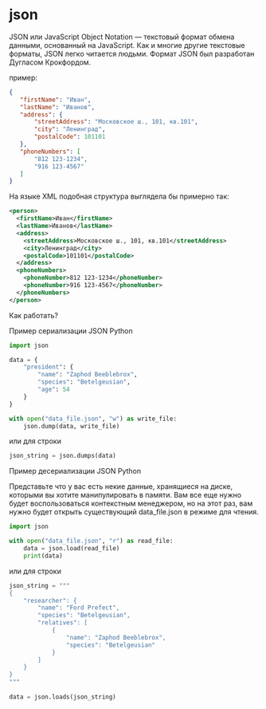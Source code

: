 # json
JSON или JavaScript Object Notation — текстовый формат обмена данными, основанный на JavaScript. Как и многие другие текстовые форматы, JSON легко читается людьми. Формат JSON был разработан Дугласом Крокфордом.

пример:
~~~json
{
   "firstName": "Иван",
   "lastName": "Иванов",
   "address": {
       "streetAddress": "Московское ш., 101, кв.101",
       "city": "Ленинград",
       "postalCode": 101101
   },
   "phoneNumbers": [
       "812 123-1234",
       "916 123-4567"
   ]
}
~~~

На языке XML подобная структура выглядела бы примерно так:
~~~xml
<person>
  <firstName>Иван</firstName>
  <lastName>Иванов</lastName>
  <address>
    <streetAddress>Московское ш., 101, кв.101</streetAddress>
    <city>Ленинград</city>
    <postalCode>101101</postalCode>
  </address>
  <phoneNumbers>
    <phoneNumber>812 123-1234</phoneNumber>
    <phoneNumber>916 123-4567</phoneNumber>
  </phoneNumbers>
</person>
~~~

Как работать?

Пример сериализации JSON Python

~~~python
import json

data = {
    "president": {
        "name": "Zaphod Beeblebrox",
        "species": "Betelgeusian",
        "age": 54
    }
}

with open("data_file.json", "w") as write_file:
    json.dump(data, write_file)
~~~
или для строки
~~~python
json_string = json.dumps(data)
~~~

Пример десериализации JSON Python

Представьте что у вас есть некие данные, хранящиеся на диске, которыми вы хотите манипулировать в памяти. Вам все еще нужно будет воспользоваться контекстным менеджером, но на этот раз, вам нужно будет открыть существующий data_file.json в режиме для чтения.

~~~python
import json

with open("data_file.json", "r") as read_file:
    data = json.load(read_file)
    print(data)
~~~
или для строки
~~~python
json_string = """
{
    "researcher": {
        "name": "Ford Prefect",
        "species": "Betelgeusian",
        "relatives": [
            {
                "name": "Zaphod Beeblebrox",
                "species": "Betelgeusian"
            }
        ]
    }
}
"""
 
data = json.loads(json_string)
~~~

